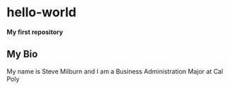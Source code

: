 # hello-world
**My first repository**
## My Bio
My name is Steve Milburn and I am a Business Administration Major at Cal Poly
